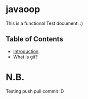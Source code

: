 # javaoop
This is a functional Test document. :)

## Table of Contents
- [Introduction](#introduction)
- What is git?

# N.B.
Testing push pull commit :D